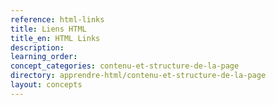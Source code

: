 ```yaml
---
reference: html-links
title: Liens HTML
title_en: HTML Links
description:
learning_order:
concept_categories: contenu-et-structure-de-la-page
directory: apprendre-html/contenu-et-structure-de-la-page
layout: concepts
---
```

